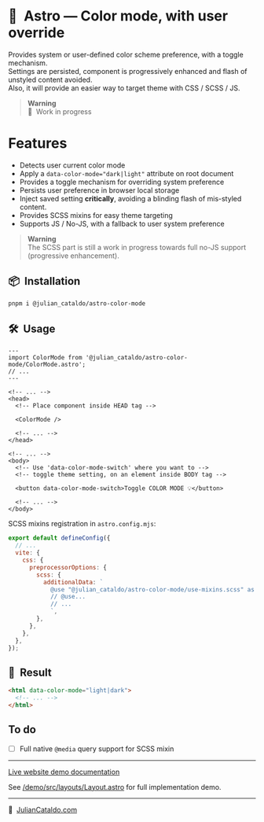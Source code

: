 # 🚀  Astro — Color mode, with user override

Provides system or user-defined color scheme preference, with a toggle mechanism.  
Settings are persisted, component is progressively enhanced and flash of unstyled content avoided.  
Also, it will provide an easier way to target theme with CSS / SCSS / JS.

> **Warning**  
> 🚧  Work in progress

# Features

- Detects user current color mode
- Apply a `data-color-mode="dark|light"` attribute on root document
- Provides a toggle mechanism for overriding system preference
- Persists user preference in browser local storage
- Inject saved setting **critically**, avoiding a blinding flash of mis-styled content.
- Provides SCSS mixins for easy theme targeting
- Supports JS / No-JS, with a fallback to user system preference

> **Warning**  
> The SCSS part is still a work in progress towards full no-JS support
> (progressive enhancement).

## 📦  Installation

```sh
pnpm i @julian_cataldo/astro-color-mode
```

## 🛠  Usage

```astro
---
import ColorMode from '@julian_cataldo/astro-color-mode/ColorMode.astro';
// ...
---
```

```astro
<!-- ... -->
<head>
  <!-- Place component inside HEAD tag -->

  <ColorMode />

  <!-- ... -->
</head>
```

```astro
<!-- ... -->
<body>
  <!-- Use 'data-color-mode-switch' where you want to -->
  <!-- toggle theme setting, on an element inside BODY tag -->

  <button data-color-mode-switch>Toggle COLOR MODE 💡</button>

  <!-- ... -->
</body>
```

<!-- ```scss

``` -->

SCSS mixins registration in `astro.config.mjs`:

```js
export default defineConfig({
  // ...
  vite: {
    css: {
      preprocessorOptions: {
        scss: {
          additionalData: `
            @use "@julian_cataldo/astro-color-mode/use-mixins.scss" as *;
            // @use...
            // ...
            `,
        },
      },
    },
  },
});
```

## 🎉  Result

```html
<html data-color-mode="light|dark">
  <!-- ... -->
</html>
```

<!-- ![](../../../docs/component-media-map.png) -->

## To do

- [ ] Full native `@media` query support for SCSS mixin

---

[Live website demo documentation](../../demo)

See [/demo/src/layouts/Layout.astro](../../demo/src/layouts/Layout.astro)
for full implementation demo.

---

🔗  [JulianCataldo.com](https://www.juliancataldo.com/)
